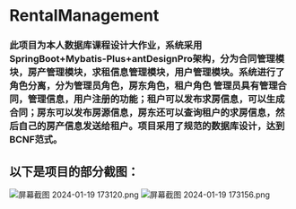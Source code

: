 # RentalManagement

<h3>此项目为本人数据库课程设计大作业，系统采用SpringBoot+Mybatis-Plus+antDesignPro架构，分为合同管理模块，房产管理模块，求租信息管理模块，用户管理模块。系统进行了角色分离，分为管理员角色，房东角色，租户角色
    管理员具有管理合同，管理信息，用户注册的功能；租户可以发布求房信息，可以生成合同；房东可以发布房源信息，房东还可以查询租户的求房信息，然后自己的房产信息发送给租户。项目采用了规范的数据库设计，达到BCNF范式。
</h3>
<h2>
  以下是项目的部分截图：
</h2>

![屏幕截图 2024-01-19 173120.png](https://www.freeimg.cn/bT7rSi.png)
![屏幕截图 2024-01-19 173156.png](https://www.freeimg.cn/aG2jl0.png)
